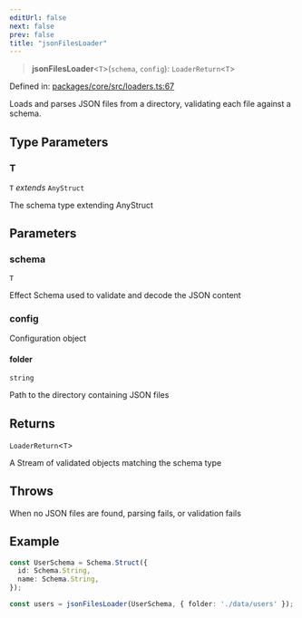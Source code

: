 ```yaml
---
editUrl: false
next: false
prev: false
title: "jsonFilesLoader"
---
```


> **jsonFilesLoader**\<`T`\>(`schema`, `config`): `LoaderReturn`\<`T`\>

Defined in: [packages/core/src/loaders.ts:67](https://github.com/bitswired/foldcms/blob/e40d0cf35579f8d8914becd5acbabb5d0cdf8620/packages/core/src/loaders.ts#L67)

Loads and parses JSON files from a directory, validating each file against a schema.

## Type Parameters

### T

`T` *extends* `AnyStruct`

The schema type extending AnyStruct

## Parameters

### schema

`T`

Effect Schema used to validate and decode the JSON content

### config

Configuration object

#### folder

`string`

Path to the directory containing JSON files

## Returns

`LoaderReturn`\<`T`\>

A Stream of validated objects matching the schema type

## Throws

When no JSON files are found, parsing fails, or validation fails

## Example

```typescript
const UserSchema = Schema.Struct({
  id: Schema.String,
  name: Schema.String,
});

const users = jsonFilesLoader(UserSchema, { folder: './data/users' });
```
